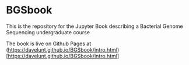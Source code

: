 # BGSbook

This is the repository for the Jupyter Book describing a Bacterial Genome Sequencing undergraduate course

The book is live on Github Pages at (https://davelunt.github.io/BGSbook/intro.html)[https://davelunt.github.io/BGSbook/intro.html]
